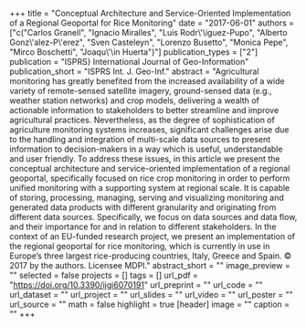 +++
title = "Conceptual Architecture and Service-Oriented Implementation of a Regional Geoportal for Rice Monitoring"
date = "2017-06-01"
authors = ["c("Carlos Granell", "Ignacio Miralles", "Luis Rodr\\'\\iguez-Pupo", "Alberto Gonz\\'alez-P\\'erez", "Sven Casteleyn", "Lorenzo Busetto", "Monica Pepe", "Mirco Boschetti", "Joaqu\\'\\in Huerta")"]
publication_types = ["2"]
publication = "ISPRS} International Journal of Geo-Information"
publication_short = "ISPRS Int. J. Geo-Inf."
abstract = "Agricultural monitoring has greatly benefited from the increased availability of a wide variety of remote-sensed satellite imagery, ground-sensed data (e.g., weather station networks) and crop models, delivering a wealth of actionable information to stakeholders to better streamline and improve agricultural practices. Nevertheless, as the degree of sophistication of agriculture monitoring systems increases, significant challenges arise due to the handling and integration of multi-scale data sources to present information to decision-makers in a way which is useful, understandable and user friendly. To address these issues, in this article we present the conceptual architecture and service-oriented implementation of a regional geoportal, specifically focused on rice crop monitoring in order to perform unified monitoring with a supporting system at regional scale. It is capable of storing, processing, managing, serving and visualizing monitoring and generated data products with different granularity and originating from different data sources. Specifically, we focus on data sources and data flow, and their importance for and in relation to different stakeholders. In the context of an EU-funded research project, we present an implementation of the regional geoportal for rice monitoring, which is currently in use in Europe’s three largest rice-producing countries, Italy, Greece and Spain. © 2017 by the authors. Licensee MDPI."
abstract_short = ""
image_preview = ""
selected = false
projects = []
tags = []
url_pdf = "https://doi.org/10.3390/ijgi6070191"
url_preprint = ""
url_code = ""
url_dataset = ""
url_project = ""
url_slides = ""
url_video = ""
url_poster = ""
url_source = ""
math = false
highlight = true
[header]
image = ""
caption = ""
+++
